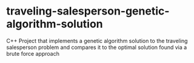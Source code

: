 # traveling-salesperson-genetic-algorithm-solution
C++ Project that implements a genetic algorithm solution to the traveling salesperson problem and compares it to the optimal solution found via a brute force approach
